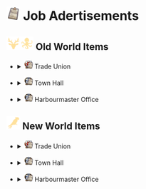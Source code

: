 # <img src="./doc/job_adertisements/item_survey_depth.png" width="30" /> Job Adertisements

## <img src="./doc/job_adertisements/icon_session_moderate.png" width="30" /><img src="./doc/job_adertisements/icon_session_sunken_treasure.png" width="30" /> Old World Items

- <details><!-- Trade Union -->
  <summary><img src="./doc/job_adertisements/icon_building_trade_union.png" width="20" /> Trade Union</summary>

  - <details><!-- Forestry/Carpenter -->
    <summary><img src="./doc/job_adertisements/forestry/icon_forestry_blank.png" width="20" /> Forestry/Carpenter</summary>

    - <img src="./doc/job_adertisements/forestry/icon_forestry_1.png" width="20" /> "Common/Uncommon/Rare"
      - Common
        - <img src="./doc/job_adertisements/forestry/icon_worker_406.png" width="20" /> Rumrunner
        - <img src="./doc/job_adertisements/forestry/icon_torcedor_709.png" width="20" /> Lector
        - <img src="./doc/job_adertisements/forestry/icon_worker_104.png" width="20" /> Lumberjack
        - <img src="./doc/job_adertisements/forestry/icon_shepherd_507.png" width="20" /> Poacher
        - <img src="./doc/job_adertisements/forestry/icon_worker_211.png" width="20" /> Burner
        - <img src="./doc/job_adertisements/forestry/icon_carpenter_721.png" width="20" /> Carpenter
      - Uncommon
        - <img src="./doc/job_adertisements/forestry/icon_farmer_201_b.png" width="20" /> Forester
        - <img src="./doc/job_adertisements/forestry/icon_shepherd_514.png" width="20" /> Trapper
        - <img src="./doc/job_adertisements/forestry/icon_worker_413.png" width="20" /> Joiner
        - <img src="./doc/job_adertisements/forestry/icon_worker_404.png" width="20" /> Kilnkeeper
        - <img src="./doc/job_adertisements/forestry/icon_worker_208.png" width="20" /> Iron Founder
      - Rare
        - <img src="./doc/job_adertisements/forestry/icon_explorer_716.png" width="20" /> Park Ranger
        - <img src="./doc/job_adertisements/forestry/icon_hunter_native.png" width="20" /> Expert Hunter
        - <img src="./doc/job_adertisements/forestry/icon_worker_106.png" width="20" /> Cabinet-Maker

    - <img src="./doc/job_adertisements/forestry/icon_forestry_2.png" width="20" /> "Epic/Legendary"
      - Epic
        - <img src="./doc/job_adertisements/forestry/icon_forester_401.png" width="20" /> Miss Rodriguez
        - <img src="./doc/job_adertisements/forestry/icon_hunter_common.png" width="20" /> Wild Frontiersman Steen
        - <img src="./doc/job_adertisements/forestry/icon_worker_202.png" width="20" /> Master Craftsman Morris
      - Legendary
        - <img src="./doc/job_adertisements/forestry/icon_hunter_300.png" width="20" /> Ursula Green
        - <img src="./doc/job_adertisements/forestry/icon_well_dressed_107.png" width="20" /> Seraphim Papadikas, The Window Dresser

    </details>

  - <details><!-- Foundries -->
    <summary><img src="./doc/job_adertisements/foundry/icon_calciner_2.png" width="20" /> Foundries</summary>

    - <img src="./doc/job_adertisements/foundry/icon_smelter_1.png" width="20" /> "Common/Uncommon/Rare"
      - Common
        - <img src="./doc/job_adertisements/foundry/icon_worker_401.png" width="20" /> Welder
        - <img src="./doc/job_adertisements/foundry/icon_craftsman_common.png" width="20" /> Boilermaker (Only with "New World Cities")
      - Uncommon
        - <img src="./doc/job_adertisements/foundry/icon_emergency_military.png" width="20" /> Military Logistician
        - <img src="./doc/job_adertisements/foundry/icon_worker_208.png" width="20" /> Iron Founder
        - <img src="./doc/job_adertisements/foundry/icon_worker_210.png" width="20" /> Wrought Ironsmith
      - Rare
        - <img src="./doc/job_adertisements/foundry/icon_worker_203.png" width="20" /> Steely-eyed Steelsmith
        - <img src="./doc/job_adertisements/foundry/icon_combustion_chemist.png" width="20" /> Combustion Chemist

    - <img src="./doc/job_adertisements/foundry/icon_smelter_2.png" width="20" /> "Epic/Legendary"
      - Epic
        - <img src="./doc/job_adertisements/foundry/icon_worker_410.png" width="20" /> Master of the Forges
      - Legendary
        - <img src="./doc/job_adertisements/foundry/icon_well_dressed_111.png" width="20" /> Henri Zanchi, Man of Steel

    </details>

  - <details><!-- Food Industry -->
    <summary><img src="./doc/job_adertisements/food/icon_stove_2.png" width="20" /> Food Industry</summary>

    - <img src="./doc/job_adertisements/food/icon_food_1.png" width="20" /> "Common/Uncommon/Rare"
      - Common
        - <img src="./doc/job_adertisements/food/icon_baker_101.png" width="20" /> Baker
        - <img src="./doc/job_adertisements/food/icon_worker_101.png" width="20" /> Butcher
        - <img src="./doc/job_adertisements/food/icon_worker_417.png" width="20" /> Canner
        - <img src="./doc/job_adertisements/food/icon_worker_329.png" width="20" /> Mixer
      - Uncommon
        - <img src="./doc/job_adertisements/food/icon_baker_202_b.png" width="20" /> Pastry Chef
        - <img src="./doc/job_adertisements/food/icon_worker_103.png" width="20" /> Delicatesseur
        - <img src="./doc/job_adertisements/food/icon_worker_402.png" width="20" /> Pantry Maid
        - <img src="./doc/job_adertisements/food/icon_bartender_314.png" width="20" /> Potager
      - Rare
        - <img src="./doc/job_adertisements/food/icon_baker_101.png" width="20" /> Charcutier
        - <img src="./doc/job_adertisements/food/icon_baker_401_b.png" width="20" />Fine Cake Decorator
        - <img src="./doc/job_adertisements/food/icon_baker_401.png" width="20" /> Recipe Archivist
        - <img src="./doc/job_adertisements/food/icon_baker_401_c.png" width="20" />Pantry Chef

    - <img src="./doc/job_adertisements/food/icon_food_2.png" width="20" /> "Epic/Legendary"
      - Epic
        - <img src="./doc/job_adertisements/food/icon_baker_402.png" width="20" /> Chantelle the Charcutier
        - <img src="./doc/job_adertisements/food/icon_normal_dressed_401.png" width="20" /> Tatiana the Taste-tester
        - <img src="./doc/job_adertisements/food/icon_baker_201.png" width="20" /> Pâtissier Patrice
        - <img src="./doc/job_adertisements/food/icon_baker_201.png" width="20" /> Chef Michel
      - Legendary
        - <img src="./doc/job_adertisements/food/icon_baker_102.png" width="20" /> Marie-Antoine, Pâtissier Royale
        - <img src="./doc/job_adertisements/food/icon_baker_102.png" width="20" /> Maxime Graves, Delicatesseur Extraordinaire
        - <img src="./doc/job_adertisements/food/icon_well_dressed_201.png" width="20" /> Marcel Forcas, Celebrity Chef
        - <img src="./doc/job_adertisements/food/icon_well_dressed_401.png" width="20" /> Mrs. Mayson, The Very Good Housekeeper

    </details>

  - <details><!-- Drink Industry -->
    <summary><img src="./doc/job_adertisements/drink/icon_brewing_machine_2.png" width="20" /> Drink Industry</summary>

    - <img src="./doc/job_adertisements/drink/icon_drink_1.png" width="20" /> "Common/Uncommon/Rare"
      - Common
        - <img src="./doc/job_adertisements/drink/icon_sommelier_101.png" width="20" /> Cellarman
        - <img src="./doc/job_adertisements/drink/icon_worker_417.png" width="20" /> Moonshiner
      - Uncommon
        - <img src="./doc/job_adertisements/drink/icon_sommelier_201.png" width="20" /> Champagne Taster
        - <img src="./doc/job_adertisements/drink/icon_worker_108.png" width="20" /> Distiller
      - Rare
        - <img src="./doc/job_adertisements/drink/icon_well_dressed_203.png" width="20" /> Award-Winning Brewer
        - <img src="./doc/job_adertisements/drink/icon_sommelier_401.png" width="20" />Respected Oenologist

    - <img src="./doc/job_adertisements/drink/icon_drink_2.png" width="20" /> "Epic/Legendary"
      - Epic
        - <img src="./doc/job_adertisements/drink/icon_sommelier_318.png" width="20" /> Sommelier Raymond
        - <img src="./doc/job_adertisements/drink/icon_welldress_812.png" width="20" /> Cecilia the Coffeessieur
        - <img src="./doc/job_adertisements/drink/icon_normal_dressed_201_c.png" width="20" /> Brewmaster Bill
        - <img src="./doc/job_adertisements/drink/icon_influencer_lewis_2.png" width="20" /> Sir Lewis Brindley the Chemist
      - Legendary
        - <img src="./doc/job_adertisements/drink/icon_curator_702.png" width="20" /> Marco de la Mocha, Crusher of Beans
        - <img src="./doc/job_adertisements/drink/icon_priest_uncommon.png" width="20" /> Brother Hilarius, Purveyor of Monastic Mixtures
        - <img src="./doc/job_adertisements/drink/icon_sommelier_824.png" width="20" /> Mme. Elise "The Nose" Bouquet

    </details>

  - <details><!-- Building Material Industry -->
    <summary><img src="./doc/job_adertisements/material/icon_construction_blank.png" width="20" /> Building Material Industry</summary>

    - <img src="./doc/job_adertisements/material/icon_construction_1.png" width="20" /> "Common/Uncommon/Rare"
      - Common
        - <img src="./doc/job_adertisements/material/icon_worker_104.png" width="20" /> Sparky
        - <img src="./doc/job_adertisements/material/icon_worker_102_b.png" width="20" /> Technician
        - <img src="./doc/job_adertisements/material/icon_mason_718.png" width="20" /> Moulder
        - <img src="./doc/job_adertisements/material/icon_worker_415.png" width="20" /> Mason
        - <img src="./doc/job_adertisements/material/icon_carpenter_722.png" width="20" /> Glassblower
      - Uncommon
        - <img src="./doc/job_adertisements/material/icon_mason_718.png" width="20" /> Physicist
        - <img src="./doc/job_adertisements/material/icon_worker_204.png" width="20" /> Glass Maker
        - <img src="./doc/job_adertisements/material/icon_worker_205.png" width="20" /> Cementer
        - <img src="./doc/job_adertisements/material/icon_worker_603.png" width="20" /> Brickmaker
      - Rare
        - <img src="./doc/job_adertisements/material/icon_worker_106.png" width="20" /> Cabinet-Maker
        - <img src="./doc/job_adertisements/material/icon_worker_109.png" width="20" />General Foreman
        - <img src="./doc/job_adertisements/material/icon_worker_203.png" width="20" />Steely-eyed Steelsmith

    - <img src="./doc/job_adertisements/material/icon_construction_2.png" width="20" /> "Epic/Legendary"
      - Epic
        - <img src="./doc/job_adertisements/material/icon_worker_202.png" width="20" /> Master Craftsman Morris
        - <img src="./doc/job_adertisements/material/icon_normal_dressed_106.png" width="20" /> Ferhat the Experienced Builder
        - <img src="./doc/job_adertisements/material/icon_worker_410.png" width="20" /> Master of the Forges
      - Legendary
        - <img src="./doc/job_adertisements/material/icon_well_dressed_107.png" width="20" /> Seraphim Papadikas, The Window Dresser
        - <img src="./doc/job_adertisements/material/icon_well_dressed_103.png" width="20" /> François Thorne, The Industrial Reinforcer
        - <img src="./doc/job_adertisements/material/icon_well_dressed_111.png" width="20" /> Henri Zanchi, Man of Steel

    </details>

  - <details><!-- Clothing Industry -->
    <summary><img src="./doc/job_adertisements/cloth/icon_clothings_blank.png" width="20" /> Clothing Industry</summary>

    - <img src="./doc/job_adertisements/cloth/icon_clothings_1.png" width="20" /> "Common/Uncommon/Rare"
      - Common
        - <img src="./doc/job_adertisements/cloth/icon_worker_204.png" width="20" /> Tanner
        - <img src="./doc/job_adertisements/cloth/icon_worker_413.png" width="20" /> Weaver

      - Uncommon
        - <img src="./doc/job_adertisements/cloth/icon_tailor_1.png" width="20" /> Bespoke Tailor
        - <img src="./doc/job_adertisements/cloth/icon_worker_329.png" width="20" /> Tailor
        - <img src="./doc/job_adertisements/cloth/icon_worker_325.png" width="20" /> Dressmaker

      - Rare
        - <img src="./doc/job_adertisements/cloth/icon_normaldress_304.png" width="20" /> Fine Couturier
        - <img src="./doc/job_adertisements/cloth/icon_well_dressed_409.png" width="20" />Costume Designer

    - <img src="./doc/job_adertisements/cloth/icon_clothings_2.png" width="20" /> "Epic/Legendary"
      - Epic
        - <img src="./doc/job_adertisements/cloth/icon_well_dressed_401.png" width="20" /> Lily the Fashion Designer
        - <img src="./doc/job_adertisements/cloth/icon_well_dressed_602.png" width="20" /> Mariana the Master Stylist
        - <img src="./doc/job_adertisements/cloth/icon_tailor_2.png" width="20" /> Paul Poiret, Shocking Fashion Designer
        - <img src="./doc/job_adertisements/cloth/icon_boris_franke.png" width="20" /> Master Craftsman Franke

      - Legendary
        - <img src="./doc/job_adertisements/cloth/icon_tailor_3.png" width="20" /> Bumm Brimmell, The Original Dandy
        - <img src="./doc/job_adertisements/cloth/icon_normaldress_810.png" width="20" /> Lady Jane Smythe, Queen of Haute Couture

    </details>

  - <details><!-- Consumer Goods -->
    <summary><img src="./doc/job_adertisements/consumer/icon_consumables_blank.png" width="20" /> Consumer Goods</summary>

    - <img src="./doc/job_adertisements/consumer/icon_consumables_1.png" width="20" /> "Common/Uncommon/Rare"
      - Common
        - <img src="./doc/job_adertisements/consumer/icon_worker_209.png" width="20" /> Chandler
        - <img src="./doc/job_adertisements/consumer/icon_worker_104.png" width="20" /> Sparky
        - <img src="./doc/job_adertisements/consumer/icon_worker_104.png" width="20" /> Wheelwright
        - <img src="./doc/job_adertisements/consumer/icon_worker_401.png" width="20" /> Spectacle-Maker
        - <img src="./doc/job_adertisements/consumer/icon_worker_401.png" width="20" /> Handicrafter

      - Uncommon
        - <img src="./doc/job_adertisements/consumer/icon_normal_dressed_102.png" width="20" /> Optician
        - <img src="./doc/job_adertisements/consumer/icon_mason_718.png" width="20" /> Physicist
        - <img src="./doc/job_adertisements/consumer/icon_worker_106.png" width="20" /> Machinist
        - <img src="./doc/job_adertisements/consumer/icon_worker_105.png" width="20" /> Repairman
        - <img src="./doc/job_adertisements/consumer/icon_bartender_314.png" width="20" /> Soapmaker

      - Rare
        - <img src="./doc/job_adertisements/consumer/icon_grocer724.png" width="20" /> Herbal Hygienist
        - <img src="./doc/job_adertisements/consumer/icon_worker_206.png" width="20" /> Steam Engineer
        - <img src="./doc/job_adertisements/consumer/icon_well_dressed_408.png" width="20" /> Lens Designer
        - <img src="./doc/job_adertisements/consumer/icon_normal_dressed_401.png" width="20" /> Science Whizz
        - <img src="./doc/job_adertisements/consumer/icon_normal_dressed_401.png" width="20" /> Draughtswoman
        - <img src="./doc/job_adertisements/consumer/icon_forester_822.png" width="20" /> Maria Maravilla

    - <img src="./doc/job_adertisements/consumer/icon_consumables_2.png" width="20" /> "Epic/Legendary"
      - Epic
        - <img src="./doc/job_adertisements/consumer/icon_worker_418.png" width="20" /> Perfumier Prunella
        - <img src="./doc/job_adertisements/consumer/icon_well_dressed_406.png" width="20" /> Susannah the Steam Engineer
        - <img src="./doc/job_adertisements/consumer/icon_travelagent_723.png" width="20" /> Optometrist Otto
        - <img src="./doc/job_adertisements/consumer/icon_normal_dressed_202.png" width="20" /> Dario the Mechanical Enginee

      - Legendary
        - <img src="./doc/job_adertisements/consumer/icon_well_dressed_206.png" width="20" /> Gerhard Fuchs, of the Patent Eyeglass
        - <img src="./doc/job_adertisements/consumer/icon_well_dressed_206.png" width="20" /> Hervé Savonne, Suppressor of Grime
        - <img src="./doc/job_adertisements/consumer/icon_normal_dressed_102.png" width="20" /> Prof. Ram Devi, The Bundle of Energy
        - <img src="./doc/job_adertisements/consumer/icon_well_dressed_205.png" width="20" /> Bruno Ironbright, Engineering Giant

    </details>

  - <details><!-- Luxury Goods -->
    <summary><img src="./doc/job_adertisements/luxus/icon_luxus_consumables_blank.png" width="20" /> Luxury Goods</summary>

    - <img src="./doc/job_adertisements/luxus/icon_luxus_consumables_1.png" width="20" /> "Common/Uncommon/Rare"
      - Common
        - <img src="./doc/job_adertisements/luxus/icon_normal_dressed_106.png" width="20" /> Jeweler
        - <img src="./doc/job_adertisements/luxus/icon_worker_106.png" width="20" /> Watchmaker
        - <img src="./doc/job_adertisements/luxus/icon_worker_102_b.png" width="20" /> Technician
        - <img src="./doc/job_adertisements/luxus/icon_worker_102_b.png" width="20" /> Mechanic

      - Uncommon
        - <img src="./doc/job_adertisements/luxus/icon_worker_202.png" width="20" /> Clockmaker
        - <img src="./doc/job_adertisements/luxus/icon_worker_103.png" width="20" /> Gramophonist
        - <img src="./doc/job_adertisements/luxus/icon_normal_dressed_401.png" width="20" /> Lapidary
        - <img src="./doc/job_adertisements/luxus/icon_worker_404.png" width="20" /> Velocipedalist

      - Rare
        - <img src="./doc/job_adertisements/luxus/icon_normal_dressed_206.png" width="20" /> Illustrious Gemologist
        - <img src="./doc/job_adertisements/luxus/icon_worker_407.png" width="20" /> Precision Horologist
        - <img src="./doc/job_adertisements/luxus/icon_normal_dressed_401.png" width="20" /> Science Whizz
        - <img src="./doc/job_adertisements/luxus/icon_normal_dressed_401.png" width="20" /> Draughtswoman

    - <img src="./doc/job_adertisements/luxus/icon_luxus_consumables_2.png" width="20" /> "Epic/Legendary"
      - Epic
        - <img src="./doc/job_adertisements/luxus/icon_well_dressed_407.png" width="20" /> Chronometrist Chiara
        - <img src="./doc/job_adertisements/luxus/icon_normal_dressed_201_c.png" width="20" /> Goldsmith Gilbert
        - <img src="./doc/job_adertisements/luxus/icon_normal_dressed_202.png" width="20" /> Johan the Inventor

      - Legendary
        - <img src="./doc/job_adertisements/luxus/icon_well_dressed_106.png" width="20" /> François Strindberg, Crown Jeweller
        - <img src="./doc/job_adertisements/luxus/icon_well_dressed_108.png" width="20" /> Hans Klein, Old Grandfather Time
        - <img src="./doc/job_adertisements/luxus/icon_normal_dressed_102.png" width="20" /> Prof. Ram Devi, The Bundle of Energy
        - <img src="./doc/job_adertisements/luxus/icon_well_dressed_205.png" width="20" /> Bruno Ironbright, Engineering Giant

    </details>

  - <details><!-- Agriculture -->
    <summary><img src="./doc/job_adertisements/agriculture/icon_agriculture_blank.png" width="20" /> Agriculture</summary>

    - <img src="./doc/job_adertisements/agriculture/icon_agriculture_1.png" width="20" /> "Common/Uncommon/Rare"
      - Common
        - <img src="./doc/job_adertisements/agriculture/icon_farmer_204.png" width="20" /> Ploughman
        - <img src="./doc/job_adertisements/agriculture/icon_farmer_201_b.png" width="20" /> Shepherd
        - <img src="./doc/job_adertisements/agriculture/icon_worker_405.png" width="20" /> Cropper
        - <img src="./doc/job_adertisements/agriculture/icon_worker_417.png" width="20" /> Moonshiner
        - <img src="./doc/job_adertisements/agriculture/icon_worker_413.png" width="20" /> Weaver
        - <img src="./doc/job_adertisements/agriculture/icon_farmer_402.png" width="20" /> Vintner

      - Uncommon
        - <img src="./doc/job_adertisements/agriculture/icon_worker_106.png" width="20" /> Grower
        - <img src="./doc/job_adertisements/agriculture/icon_farmer_101.png" width="20" /> Winegrower
        - <img src="./doc/job_adertisements/agriculture/icon_worker_103.png" width="20" /> Delicatesseur
        - <img src="./doc/job_adertisements/agriculture/icon_shepherd_705.png" width="20" /> Herdsman
        - <img src="./doc/job_adertisements/agriculture/icon_worker_416.png" width="20" /> Vegetable Grower
        - <img src="./doc/job_adertisements/agriculture/icon_worker_402.png" width="20" /> Pantry Maid

      - Rare
        - <img src="./doc/job_adertisements/agriculture/icon_farmer_104.png" width="20" /> Expert Planter
        - <img src="./doc/job_adertisements/agriculture/icon_nw_dung_collector.png" width="20" /> Animal Nutritionist
        - <img src="./doc/job_adertisements/agriculture/icon_farmer_313.png" width="20" /> Happy Homesteader
        - <img src="./doc/job_adertisements/agriculture/icon_welldress_307.png" width="20" /> Livestock Farmer
        - <img src="./doc/job_adertisements/agriculture/icon_top_soil_scientist_eu.png" width="20" /> Temperate Pedologist
        - <img src="./doc/job_adertisements/agriculture/icon_worker_328.png" width="20" /> Valentina Álvarez

    - <img src="./doc/job_adertisements/agriculture/icon_agriculture_2.png" width="20" /> "Epic/Legendary"
      - Epic
        - <img src="./doc/job_adertisements/agriculture/icon_farmer_302.png" width="20" /> Yvonne the Yeowoman
        - <img src="./doc/job_adertisements/agriculture/icon_normal_dressed_105.png" width="20" /> Medal-Winning Producer
        - <img src="./doc/job_adertisements/agriculture/icon_shepherd_519.png" width="20" /> Rodrigo the Ranchero
        - <img src="./doc/job_adertisements/agriculture/icon_influencer_alex_hancock.png" width="20" /> Alexander Hancock

      - Legendary
        - <img src="./doc/job_adertisements/agriculture/icon_well_dressed_107.png" width="20" /> Cosmo Castelli, Agronomic Trailblazer
        - <img src="./doc/job_adertisements/agriculture/icon_normal_dressed_207.png" width="20" /> Mark van der Mark, Breeder of Shepherd Dogs

    </details>

  - <details><!-- Mining -->
    <summary><img src="./doc/job_adertisements/mining/icon_mining_blank.png" width="20" /> Mining</summary>

    - <img src="./doc/job_adertisements/mining/icon_mining_1.png" width="20" /> "Common/Uncommon/Rare"
      - Common
        - <img src="./doc/job_adertisements/mining/icon_miner_101_b.png" width="20" /> Miner
        - <img src="./doc/job_adertisements/mining/icon_miner_102.png" width="20" /> Prospector
        - <img src="./doc/job_adertisements/mining/icon_mason_718.png" width="20" /> Moulder
        - <img src="./doc/job_adertisements/mining/icon_carpenter_721.png" width="20" /> Driller
        - <img src="./doc/job_adertisements/mining/icon_worker_413.png" width="20" /> Digger

      - Uncommon
        - <img src="./doc/job_adertisements/mining/icon_worker_208.png" width="20" /> Iron Founder
        - <img src="./doc/job_adertisements/mining/icon_miner_201.png" width="20" /> Ventilator
        - <img src="./doc/job_adertisements/mining/icon_worker_104.png" width="20" /> Quarryman
        - <img src="./doc/job_adertisements/mining/icon_worker_411.png" width="20" /> Refiner
        - <img src="./doc/job_adertisements/mining/icon_worker_402.png" width="20" /> Pantry Maid
        - <img src="./doc/job_adertisements/mining/icon_farmer_401.png" width="20" /> Dredger

      - Rare
        - <img src="./doc/job_adertisements/mining/icon_worker_107.png" width="20" /> First-Rate Sapper
        - <img src="./doc/job_adertisements/mining/icon_grocer724.png" width="20" /> Quarry Foreman
        - <img src="./doc/job_adertisements/mining/icon_scientist_mineralogist.png" width="20" /> Mineralogist
        - <img src="./doc/job_adertisements/mining/icon_explosive_expert.png" width="20" /> Mad Mary, Dynamite Enthusiast

    - <img src="./doc/job_adertisements/mining/icon_mining_2.png" width="20" /> "Epic/Legendary"
      - Epic
        - <img src="./doc/job_adertisements/mining/icon_miner_401.png" width="20" /> Micaela the Mining Engineer
        - <img src="./doc/job_adertisements/mining/icon_normal_dressed_106.png" width="20" /> Grigor the Geologist

      - Legendary
        - <img src="./doc/job_adertisements/mining/icon_well_dressed_104.png" width="20" /> Jörg von Malching, Augur of the Auric
        - <img src="./doc/job_adertisements/mining/icon_well_dressed_204.png" width="20" /> Steven MacLeod, Geological Surveyor

    </details>

  - <details><!-- Infrastructure -->
    <summary><img src="./doc/job_adertisements/infrastructure/icon_infrastructure_blank.png" width="20" /> Infrastructure</summary>

    - <img src="./doc/job_adertisements/infrastructure/icon_infrastructure_1.png" width="20" /> "Common/Uncommon/Rare"
      - Common
        - <img src="./doc/job_adertisements/infrastructure/icon_mason_720.png" width="20" /> Lineman

      - Uncommon
        - <img src="./doc/job_adertisements/infrastructure/icon_normal_dressed_106.png" width="20" /> Magnetist
        - <img src="./doc/job_adertisements/infrastructure/icon_specialist_chef_3.png" width="20" /> Entremetier

      - Rare
        - <img src="./doc/job_adertisements/infrastructure/icon_worker_109.png" width="20" /> Leading Electrical Engineer
        - <img src="./doc/job_adertisements/infrastructure/icon_specialist_mall_03.png" width="20" /> Window-Dresser
        - <img src="./doc/job_adertisements/infrastructure/icon_specialist_mall_02.png" width="20" /> Store Greeter
        - <img src="./doc/job_adertisements/infrastructure/icon_specialist_chef_2.png" width="20" /> Sous-Chef

    - <img src="./doc/job_adertisements/infrastructure/icon_infrastructure_2.png" width="20" /> "Epic/Legendary"
      - Epic
        - <img src="./doc/job_adertisements/infrastructure/icon_well_dressed_408.png" width="20" /> Former Pyrphorian Whizz
        - <img src="./doc/job_adertisements/infrastructure/icon_anarchist_bekoin.png" width="20" /> Bekonin, Spirit of Liberty
        - <img src="./doc/job_adertisements/infrastructure/icon_influencer_realferas_2.png" width="20" /> Feras Alsarami
        - <img src="./doc/job_adertisements/infrastructure/icon_uniform_706.png" width="20" /> Airship Logistician
        - <img src="./doc/job_adertisements/infrastructure/icon_specialist_chef_1.png" width="20" /> Marie-Louise Carême, Chef de Cuisine

      - Legendary
        - <img src="./doc/job_adertisements/infrastructure/icon_craftsman_maciver.png" width="20" /> Angela "Meg" Iver, The Polyvalent
        - <img src="./doc/job_adertisements/infrastructure/icon_specialist_mall_01.png" width="20" /> Belinda San Pedro, Head of Arcade Acquisitions

    </details>

</details>

- <details><!-- Town Hall -->
  <summary><img src="./doc/job_adertisements/icon_building_townhall.png" width="20" /> Town Hall</summary>

  - <details><!-- Residence Management -->
    <summary><img src="./doc/job_adertisements/residence/icon_residence_blank.png" width="20" /> Residence Management</summary>

    - <details><!-- Common -->
      <summary><img src="./doc/job_adertisements/residence/icon_residence_1.png" width="20" /> Common</summary>

      - <img src="./doc/job_adertisements/residence/icon_anarchist_manager__201.png" width="20" /> Affiliated Anarchist
      - <img src="./doc/job_adertisements/residence/icon_worker_104.png" width="20" /> Bartender
      - <img src="./doc/job_adertisements/residence/icon_professor_710.png" width="20" /> Fellow
      - <img src="./doc/job_adertisements/residence/icon_entertainer_503.png" width="20" /> Fool
      - <img src="./doc/job_adertisements/residence/icon_police_officer_uncommon.png" width="20" /> Sergeant
      - <img src="./doc/job_adertisements/residence/icon_normal_dressed_103.png" width="20" /> Lender
      - <img src="./doc/job_adertisements/residence/icon_bartender_324.png" width="20" /> Intoxicator
      - <img src="./doc/job_adertisements/residence/icon_firebrigade_401.png" width="20" /> Water-Carrier
      - <img src="./doc/job_adertisements/residence/icon_doctor_802.png" width="20" /> Nurse
      - <img src="./doc/job_adertisements/residence/icon_bartender_813.png" width="20" /> Grocer
      - <img src="./doc/job_adertisements/residence/icon_worker_408.png" width="20" /> Governess
      - <img src="./doc/job_adertisements/residence/icon_worker_821.png" width="20" /> Housemaid

      </details>

    - <details><!-- Uncommon -->
      <summary><img src="./doc/job_adertisements/residence/icon_residence_2.png" width="20" /> Uncommon</summary>

      - <img src="./doc/job_adertisements/residence/icon_specialist_hotelier_3.png" width="20" /> Concierge
      - <img src="./doc/job_adertisements/residence/icon_well_dressed_407.png" width="20" /> Lecturer
      - <img src="./doc/job_adertisements/residence/icon_worker_804.png" width="20" /> Schoolteacher
      - <img src="./doc/job_adertisements/residence/icon_priest_102.png" width="20" /> Confessor of the Burgeois
      - <img src="./doc/job_adertisements/residence/icon_anarchist_manager__202.png" width="20" /> Anti-Clerical Lecturer
      - <img src="./doc/job_adertisements/residence/icon_dean_1.png" width="20" /> Associate Professor of Faculty
      - <img src="./doc/job_adertisements/residence/icon_fireman_101.png" width="20" /> Volunteer Fireman
      - <img src="./doc/job_adertisements/residence/icon_sommelier_101.png" width="20" /> Footman
      - <img src="./doc/job_adertisements/residence/icon_normal_dressed_101.png" width="20" /> Banker

      </details>

    - <details><!-- Rare -->
      <summary><img src="./doc/job_adertisements/residence/icon_residence_3.png" width="20" /> Rare</summary>

      - <img src="./doc/job_adertisements/residence/icon_well_dressed_404.png" width="20" /> Mordant Conservative Playwright
      - <img src="./doc/job_adertisements/residence/icon_anarchist_manager_404.png" width="20" /> Democratically Elected Minister
      - <img src="./doc/job_adertisements/residence/icon_enbesa_expatriate_2.png" width="20" /> Wise Enbesan Homesteader
      - <img src="./doc/job_adertisements/residence/icon_specialist_hotelier_6.png" width="20" /> Blue Skies Maid
      - <img src="./doc/job_adertisements/residence/icon_normal_dressed_404.png" width="20" /> Very Senior Lecturer
      - <img src="./doc/job_adertisements/residence/icon_entertainer_801.png" width="20" /> Actor
      - <img src="./doc/job_adertisements/residence/icon_worker_407.png" width="20" /> Headmistress
      - <img src="./doc/job_adertisements/residence/icon_welldress_319.png" width="20" /> Postal Banker
      - <img src="./doc/job_adertisements/residence/icon_worker_103.png" width="20" /> Blue Skies Janitor
      - <img src="./doc/job_adertisements/residence/icon_normal_dressed_201_b.png" width="20" /> Generous Innkeeper

      </details>

    - <details><!-- Epic -->
      <summary><img src="./doc/job_adertisements/residence/icon_residence_4.png" width="20" /> Epic</summary>

      - <img src="./doc/job_adertisements/residence/icon_normal_dressed_203.png" width="20" /> Mr. Garrick, Founder of the Entrepreneur Gentlemen's Club
      - <img src="./doc/job_adertisements/residence/icon_anarchist_krapotkin.png" width="20" /> Krapotkin, Evolutionist of Kindness
      - <img src="./doc/job_adertisements/residence/icon_telecommunication_expert_2.png" width="20" /> Lineman
      - <img src="./doc/job_adertisements/residence/icon_enbesa_expatriate_1.png" width="20" /> Djimon the Melancholic Expatriate
      - <img src="./doc/job_adertisements/residence/icon_enbesa_expatriate_3.png" width="20" /> Eshe the Eager Enbesan Entrepreneur
      - <img src="./doc/job_adertisements/residence/icon_amazing_tailor.png" width="20" /> Amazing Fashion Designer
      - <img src="./doc/job_adertisements/residence/icon_normal_dressed_206_b.png" width="20" /> Brasserie Patron Mertens
      - <img src="./doc/job_adertisements/residence/icon_priest_715.png" width="20" /> Arch-Archbishop Archibald
      - <img src="./doc/job_adertisements/residence/icon_well_dressed_202.png" width="20" /> Gordon the Master Grocer
      - <img src="./doc/job_adertisements/residence/icon_well_dressed_108.png" width="20" /> Ernest the Educator
      - <img src="./doc/job_adertisements/residence/icon_well_dressed_102.png" width="20" /> Miles the Master Butler
      - <img src="./doc/job_adertisements/residence/icon_influencer_amixem.png" width="20" /> Maxime Renard the One-Man Show
      - <img src="./doc/job_adertisements/residence/icon_influencer_keralis_2.png" width="20" /> Arek Lisowski the Architect
      - <img src="./doc/job_adertisements/residence/icon_influencer_br4mm3n.png" width="20" /> Dennis Brammen the Food Critic
      - <img src="./doc/job_adertisements/residence/icon_influencer_blitz.png" width="20" /> Elliot "Blitz" the Security Engineer
      - <img src="./doc/job_adertisements/residence/icon_specialist_hotelier_5.png" width="20" /> Madame Blanc, Maître d'hôtel
      - <img src="./doc/job_adertisements/residence/icon_specialist_delivery_service.png" width="20" /> Blue Skies Delivery Service
      - <img src="./doc/job_adertisements/residence/icon_entertainer_828.png" width="20" /> Critically-Acclaimed Tragedian
      - <img src="./doc/job_adertisements/residence/icon_worker_603.png" width="20" /> Vicente's Informant

      </details>

    - <details><!-- Legendary -->
      <summary><img src="./doc/job_adertisements/residence/icon_residence_5.png" width="20" /> Legendary</summary>

      - <img src="./doc/job_adertisements/residence/icon_well_dressed_111.png" width="20" /> Eduardo Bernal, the Father of Public Relations
      - <img src="./doc/job_adertisements/residence/icon_anarchist_proud.png" width="20" /> Pietro Jonah Proud, The Philosopher of the Public Good
      - <img src="./doc/job_adertisements/residence/icon_herder_3a.png" width="20" /> Kaldi, Infuser Of Teas
      - <img src="./doc/job_adertisements/residence/icon_dean_2.png" width="20" /> Dean the Dean of Deansville University
      - <img src="./doc/job_adertisements/residence/icon_specialist_hotelier_4.png" width="20" /> Mr. Bertram, Hotel Manager
      - <img src="./doc/job_adertisements/residence/icon_police_officer_angel.png" width="20" /> Sgt. Nicolas Gabriel, the Over-Achiever
      - <img src="./doc/job_adertisements/residence/icon_fireman_105.png" width="20" /> Chief George Doughty, Smouldering Hero
      - <img src="./doc/job_adertisements/residence/icon_well_dressed_201.png" width="20" /> Franck von Lewenstein, Warmest of Hosts
      - <img src="./doc/job_adertisements/residence/icon_priest_epic.png" width="20" /> Pope Lucius I, "The Rejuvenator"
      - <img src="./doc/job_adertisements/residence/icon_well_dressed_109.png" width="20" /> Louis P. Hecate, Arm-Puncturing Pioneer
      - <img src="./doc/job_adertisements/residence/icon_well_dressed_103.png" width="20" /> Joseph Beaumont, Historic Society Founder
      - <img src="./doc/job_adertisements/residence/icon_well_dressed_110.png" width="20" /> Jakob Sokow, The Charitable Banker
      - <img src="./doc/job_adertisements/residence/icon_priest_legendary.png" width="20" /> Saint D'Artois, Vision of the Valley
      - <img src="./doc/job_adertisements/residence/icon_normal_dressed_405.png" width="20" /> Prof. Iwa Ebashi, Pioneer of the Radioactive
      - <img src="./doc/job_adertisements/residence/icon_well_dressed_402.png" width="20" /> Aristelia Bataille, of the "Novelty Store"

      </details>

    </details>

  - <details><!-- Puplic Services -->
    <summary><img src="./doc/job_adertisements/puplic/icon_institutions_blank.png" width="20" /> Puplic Services</summary>

    - <img src="./doc/job_adertisements/puplic/icon_institutions_1.png" width="20" /> "Common/Uncommon/Rare"
      - Common
        - <img src="./doc/job_adertisements/puplic/icon_priest_201.png" width="20" /> Abbé

      - Uncommon
        - <img src="./doc/job_adertisements/puplic/icon_priest_517.png" width="20" /> Priest
        - <img src="./doc/job_adertisements/puplic/icon_grocer724.png" width="20" /> Peddler
        - <img src="./doc/job_adertisements/puplic/icon_bartender_323.png" width="20" /> Publican
        - <img src="./doc/job_adertisements/puplic/icon_doctor_native.png" width="20" /> House Doctor
        - <img src="./doc/job_adertisements/puplic/icon_entertainer_401.png" width="20" /> Comedian
        - <img src="./doc/job_adertisements/puplic/icon_police_officer.png" width="20" /> Inspector

      - Rare
        - <img src="./doc/job_adertisements/puplic/icon_telecommunications_expert_3.png" width="20" /> Tuned-in Radio Operator
        - <img src="./doc/job_adertisements/puplic/icon_priest_401.png" width="20" /> Beatific Bishopess
        - <img src="./doc/job_adertisements/puplic/icon_doctor_common.png" width="20" /> Punctilious Physician
        - <img src="./doc/job_adertisements/puplic/icon_normaldress_811.png" width="20" /> Sales Clerk
        - <img src="./doc/job_adertisements/puplic/icon_fireman_102.png" width="20" /> Veteran Firefighter
        - <img src="./doc/job_adertisements/puplic/icon_police_officer_101_b.png" width="20" /> Superintendent
        - <img src="./doc/job_adertisements/puplic/icon_normal_dressed_204.png" width="20" /> Steward

    - <img src="./doc/job_adertisements/puplic/icon_institutions_2.png" width="20" /> "Epic/Legendary"
      - Epic
        - <img src="./doc/job_adertisements/puplic/icon_fireman_104.png" width="20" /> Fire Chief Mills
        - <img src="./doc/job_adertisements/puplic/icon_normal_dressed_205.png" width="20" /> Professor Razzaq
        - <img src="./doc/job_adertisements/puplic/icon_doctor_717.png" width="20" /> Dr. Salvador
        - <img src="./doc/job_adertisements/puplic/icon_police_officer_202.png" width="20" /> Chief Superintendent Clifford
        - <img src="./doc/job_adertisements/puplic/icon_normal_dressed_102.png" width="20" /> Eduardo the Expert Broker
        - <img src="./doc/job_adertisements/puplic/icon_firebrigade_401.png" width="20" /> Enbesan Fire Tamer
      - Legendary
        - <img src="./doc/job_adertisements/puplic/icon_well_dressed_602.png" width="20" /> Sarah Bartok, The Golden
        - <img src="./doc/job_adertisements/puplic/icon_teacher_823.png" width="20" /> Anne Kenyatta, Special Needs Teacher
        - <img src="./doc/job_adertisements/puplic/icon_hunter_401.png" width="20" /> Constable Chaos
        - <img src="./doc/job_adertisements/puplic/icon_doctor_james_barry.png" width="20" /> Dr. Maurice Slim, Former Head of Promise Trust
        - <img src="./doc/job_adertisements/puplic/icon_police_officer_legendary.png" width="20" /> Sir Charles Rafferty, Metropolitan Commissioner

    </details>

</details>

- <details><!-- Harbourmaster Office -->
  <summary><img src="./doc/job_adertisements/icon_building_townhall.png" width="20" /> Harbourmaster Office</summary>

  - <details><!-- Harbor Work -->
    <summary><img src="./doc/job_adertisements/harbor/icon_harbor_blank.png" width="20" /> Harbor Work</summary>

    - <img src="./doc/job_adertisements/harbor/icon_harbor_1.png" width="20" /> "Common/Uncommon/Rare"
      - Common
        - <img src="./doc/job_adertisements/harbor/icon_custom_officer_101.png" width="20" /> Bruiser
        - <img src="./doc/job_adertisements/harbor/icon_carpenter_722.png" width="20" /> Carpenter
        - <img src="./doc/job_adertisements/harbor/icon_uniform_707.png" width="20" /> Gunner
        - <img src="./doc/job_adertisements/harbor/icon_fisher_401.png" width="20" /> Angler
        - <img src="./doc/job_adertisements/harbor/icon_normal_dressed_401.png" width="20" /> Guide

      - Uncommon
        - <img src="./doc/job_adertisements/harbor/icon_artillerist_401.png" width="20" /> Artillerywoman
        - <img src="./doc/job_adertisements/harbor/icon_fisherman_101_b.png" width="20" /> Line Fisherman
        - <img src="./doc/job_adertisements/harbor/icon_custom_officer_201.png" width="20" /> Scammer
        - <img src="./doc/job_adertisements/harbor/icon_worker_205.png" width="20" /> Ship Builder
        - <img src="./doc/job_adertisements/harbor/icon_normaldress_303.png" width="20" /> Souvenir Seller

      - Rare
        - <img src="./doc/job_adertisements/harbor/icon_fisherman_102.png" width="20" /> Veteran Whaler
        - <img src="./doc/job_adertisements/harbor/icon_worker_206.png" width="20" /> Naval Architect
        - <img src="./doc/job_adertisements/harbor/icon_artillerist_201.png" width="20" /> Cannoneer
        - <img src="./doc/job_adertisements/harbor/icon_custom_officer.png" width="20" /> Savvy Customs Officer
        - <img src="./doc/job_adertisements/harbor/icon_travelagent_827.png" width="20" /> Travel Agent

    - <img src="./doc/job_adertisements/harbor/icon_harbor_2.png" width="20" /> "Epic/Legendary"
      - Epic
        - <img src="./doc/job_adertisements/harbor/icon_worker_414.png" width="20" /> Mother of Pearls
        - <img src="./doc/job_adertisements/harbor/icon_custom_officer_103.png" width="20" /> Taxman Tim
        - <img src="./doc/job_adertisements/harbor/icon_travelagent_712.png" width="20" /> Jaafan the Cruise Impresario
        - <img src="./doc/job_adertisements/harbor/icon_normal_dressed_107.png" width="20" /> Mr. Swell the Hydrodynamist
        - <img src="./doc/job_adertisements/harbor/icon_artillerist_202.png" width="20" /> Colonel Barzagli

      - Legendary
        - <img src="./doc/job_adertisements/harbor/icon_navigator_102.png" width="20" /> Captain Moby, Old Dog of the Sea
        - <img src="./doc/job_adertisements/harbor/icon_architect_501.png" width="20" /> Rohit Bhargava, the Naval Architect
        - <img src="./doc/job_adertisements/harbor/icon_captain_103.png" width="20" /> Field Marshall Matravers, Conductor of Armies
        - <img src="./doc/job_adertisements/harbor/icon_uniformed_101.png" width="20" /> General Ewing Thomson, Planter of Flags
        - <img src="./doc/job_adertisements/harbor/icon_shepherd_510.png" width="20" /> Pedro, Captain of the "Panama"
        - <img src="./doc/job_adertisements/harbor/icon_captain_401_b.png" width="20" /> Lady Banes, Proponent of Protectionism
        - <img src="./doc/job_adertisements/harbor/icon_travelagent_829.png" width="20" /> Thomasina Langton, Promoter Extraordinaire!

    </details>

  - <details><!-- Shipbuilders -->
    <summary><img src="./doc/job_adertisements/harbor/icon_harbor_ships_blank.png" width="20" /> Shipbuilders</summary>

    - <img src="./doc/job_adertisements/harbor/icon_harbor_ships.png" width="20" /> "Legendary"
      - <img src="./doc/job_adertisements/harbor/icon_pirate_gunboat_151.png" width="20" /> Gideon Small, Guru of Pirate Gunboats
      - <img src="./doc/job_adertisements/harbor/icon_petra_651.png" width="20" /> Petra Piper, Fashioner of Pirate Frigates
      - <img src="./doc/job_adertisements/harbor/icon_shih_yang_150.png" width="20" /> Shih Yang, Sirer of Pirate Ships-of-the-line
      - <img src="./doc/job_adertisements/harbor/icon_maria_351.png" width="20" /> Maria Pizarro, Maker of Pirate Monitors
      - <img src="./doc/job_adertisements/harbor/icon_stilton_252.png" width="20" /> Stilton Snood, Purveyor of Pyrphorian Monitors
      - <img src="./doc/job_adertisements/harbor/icon_suspicia_650.png" width="20" /> Suspicia Slyhood, Begetter of Pyrphorian Battle Cruisers
      - <img src="./doc/job_adertisements/harbor/icon_sinistra_250.png" width="20" /> Slinky Sinistra, Warlock of Pyrphorian Warships
      - <img src="./doc/job_adertisements/harbor/icon_guscott_251.png" width="20" /> Sir Milfoy Credenza-Belfry-Guscott, HM Ship Architect
      - <img src="./doc/job_adertisements/harbor/icon_anna_350.png" width="20" /> Anna Union, Engineer of Extravaganza Steamers

    </details>

</details>

## <img src="./doc/job_adertisements/icon_session_southamerica.png" width="30" /> New World Items

- <details><!-- New World Trade Union -->
  <summary><img src="./doc/job_adertisements/icon_building_trade_union.png" width="20" /> Trade Union</summary>

  - <details><!-- New World Forestry/Carpenter -->
    <summary><img src="./doc/job_adertisements/forestry/icon_forestry_blank.png" width="20" /> Forestry/Carpenter</summary>

    - <img src="./doc/job_adertisements/forestry/icon_forestry_1.png" width="20" /> "Common/Uncommon/Rare"
      - Common
        - <img src="./doc/job_adertisements/forestry/icon_worker_406.png" width="20" /> Rumrunner
        - <img src="./doc/job_adertisements/forestry/icon_torcedor_709.png" width="20" /> Lector
        - <img src="./doc/job_adertisements/forestry/icon_worker_104.png" width="20" /> Lumberjack
        - <img src="./doc/job_adertisements/forestry/icon_worker_211.png" width="20" /> Burner
        - <img src="./doc/job_adertisements/forestry/icon_carpenter_721.png" width="20" /> Carpenter
      - Uncommon
        - <img src="./doc/job_adertisements/forestry/icon_farmer_201_b.png" width="20" /> Forester
        - <img src="./doc/job_adertisements/forestry/icon_worker_413.png" width="20" /> Joiner
        - <img src="./doc/job_adertisements/forestry/icon_worker_404.png" width="20" /> Kilnkeeper
        - <img src="./doc/job_adertisements/forestry/icon_worker_208.png" width="20" /> Iron Founder
      - Rare
        - <img src="./doc/job_adertisements/forestry/icon_explorer_716.png" width="20" /> Park Ranger
        - <img src="./doc/job_adertisements/forestry/icon_worker_106.png" width="20" /> Cabinet-Maker

    - <img src="./doc/job_adertisements/forestry/icon_forestry_2.png" width="20" /> "Epic/Legendary"
      - Epic
        - <img src="./doc/job_adertisements/forestry/icon_forester_401.png" width="20" /> Miss Rodriguez
        - <img src="./doc/job_adertisements/forestry/icon_worker_202.png" width="20" /> Master Craftsman Morris
      - Legendary
        - <img src="./doc/job_adertisements/forestry/icon_hunter_300.png" width="20" /> Ursula Green
        - <img src="./doc/job_adertisements/forestry/icon_well_dressed_107.png" width="20" /> Seraphim Papadikas, The Window Dresser

    </details>

  - <details><!-- New World Foundries -->
    <summary><img src="./doc/job_adertisements/foundry/icon_calciner_2.png" width="20" /> Foundries</summary>

    - <img src="./doc/job_adertisements/foundry/icon_smelter_1.png" width="20" /> "Common/Uncommon/Rare"
      - Common
        - <img src="./doc/job_adertisements/foundry/icon_craftsman_common.png" width="20" /> Boilermaker
        - <img src="./doc/job_adertisements/foundry/icon_worker_401.png" width="20" /> Welder
      - Uncommon
        - <img src="./doc/job_adertisements/foundry/icon_emergency_military.png" width="20" /> Military Logistician
        - <img src="./doc/job_adertisements/foundry/icon_worker_208.png" width="20" /> Iron Founder
        - <img src="./doc/job_adertisements/foundry/icon_worker_210.png" width="20" /> Wrought Ironsmith
      - Rare
        - <img src="./doc/job_adertisements/foundry/icon_worker_203.png" width="20" /> Steely-eyed Steelsmith
        - <img src="./doc/job_adertisements/foundry/icon_combustion_chemist.png" width="20" /> Combustion Chemist

    - <img src="./doc/job_adertisements/foundry/icon_smelter_2.png" width="20" /> "Epic/Legendary"
      - Epic
        - <img src="./doc/job_adertisements/foundry/icon_worker_410.png" width="20" /> Master of the Forges
        - <img src="./doc/job_adertisements/foundry/icon_normal_dressed_201_c.png" width="20" /> Goldsmith Gilbert
        - <img src="./doc/job_adertisements/foundry/icon_well_dressed_407.png" width="20" /> Chronometrist Chiara
      - Legendary
        - <img src="./doc/job_adertisements/foundry/icon_well_dressed_111.png" width="20" /> Henri Zanchi, Man of Steel

    </details>

  - <details><!-- New World Food Industry -->
    <summary><img src="./doc/job_adertisements/food/icon_stove_2.png" width="20" /> Food Industry</summary>

    - <img src="./doc/job_adertisements/food/icon_food_1.png" width="20" /> "Common/Uncommon/Rare"
      - Common
        - <img src="./doc/job_adertisements/food/icon_farmer_818.png" width="20" /> Pastry Cook
        - <img src="./doc/job_adertisements/food/icon_worker_416.png" width="20" /> Kitchen Help
        - <img src="./doc/job_adertisements/food/icon_worker_821.png" width="20" /> Confectioner
        - <img src="./doc/job_adertisements/food/icon_baker_101.png" width="20" /> Baker (Only with "New World Cities")
      - Uncommon
        - <img src="./doc/job_adertisements/food/icon_blacksmith_317.png" width="20" /> Gelatier
        - <img src="./doc/job_adertisements/food/icon_bartender_813.png" width="20" /> Tortillera
        - <img src="./doc/job_adertisements/food/icon_baker_101.png" width="20" /> Chocolatier
        - <img src="./doc/job_adertisements/food/icon_baker_202_b.png" width="20" /> Pastry Chef (Only with "New World Cities")
      - Rare
        - <img src="./doc/job_adertisements/food/icon_baker_201.png" width="20" /> Master Confectioner
        - <img src="./doc/job_adertisements/food/icon_baker_202_b.png" width="20" />Mole Master
        - <img src="./doc/job_adertisements/food/icon_baker_202_b.png" width="20" /> Quality Chocolatier
        - <img src="./doc/job_adertisements/food/icon_doctor_518.png" width="20" />Enbesan Envoy
        - <img src="./doc/job_adertisements/food/icon_baker_401_b.png" width="20" />Fine Cake Decorator (Only with "New World Cities")

    - <img src="./doc/job_adertisements/food/icon_food_2.png" width="20" /> "Epic/Legendary"
      - Epic
        - <img src="./doc/job_adertisements/food/icon_baker_401.png" width="20" /> Charlotte the Chocoholic
        - <img src="./doc/job_adertisements/food/icon_farmer_602.png" width="20" /> Kantyi of the Quinoa
        - <img src="./doc/job_adertisements/food/icon_well_dressed_105.png" width="20" /> Salvador, the Stalwart
        - <img src="./doc/job_adertisements/food/icon_baker_201.png" width="20" /> Pâtissier Patrice (Only with "New World Cities")
      - Legendary
        - <img src="./doc/job_adertisements/food/icon_baker_102.png" width="20" /> Gennaro Garibaldi, Chocolatier by Royal Appointment
        - <img src="./doc/job_adertisements/food/icon_entertainer_508.png" width="20" /> Tlayolotl Savor, King of the Corn
        - <img src="./doc/job_adertisements/food/icon_baker_102.png" width="20" /> Marie-Antoine, Pâtissier Royale (Only with "New World Cities")

    </details>

  - <details><!-- New World Drink Industry -->
    <summary><img src="./doc/job_adertisements/drink/icon_brewing_machine_2.png" width="20" /> Drink Industry</summary>

    - <img src="./doc/job_adertisements/drink/icon_drink_1.png" width="20" /> "Common/Uncommon/Rare"
      - Common
        - <img src="./doc/job_adertisements/forestry/icon_worker_406.png" width="20" /> Rumrunner
        - <img src="./doc/job_adertisements/drink/icon_worker_417.png" width="20" /> Moonshiner
        - <img src="./doc/job_adertisements/drink/icon_farmer_601.png" width="20" /> Bean Sifter
        - <img src="./doc/job_adertisements/drink/icon_sommelier_101.png" width="20" /> Cellarman (Only with "Hacienda Overhaul")
      - Uncommon
        - <img src="./doc/job_adertisements/drink/icon_well_dressed_203.png" width="20" /> Rum Blender
        - <img src="./doc/job_adertisements/drink/icon_worker_203.png" width="20" /> Roaster
        - <img src="./doc/job_adertisements/drink/icon_worker_108.png" width="20" /> Distiller
        - <img src="./doc/job_adertisements/drink/icon_sommelier_201.png" width="20" /> Champagne Taster (Only with "Hacienda Overhaul")
      - Rare
        - <img src="./doc/job_adertisements/drink/icon_well_dressed_203.png" width="20" /> Award-Winning Brewer
        - <img src="./doc/job_adertisements/drink/icon_sommelier_401.png" width="20" />Respected Oenologist
        - <img src="./doc/job_adertisements/drink/icon_normaldress_815.png" width="20" />Coffee Sommelier
        - <img src="./doc/job_adertisements/food/icon_doctor_518.png" width="20" />Enbesan Envoy

    - <img src="./doc/job_adertisements/drink/icon_drink_2.png" width="20" /> "Epic/Legendary"
      - Epic
        - <img src="./doc/job_adertisements/drink/icon_sommelier_318.png" width="20" /> Sommelier Raymond
        - <img src="./doc/job_adertisements/drink/icon_welldress_812.png" width="20" /> Cecilia the Coffeessieur
        - <img src="./doc/job_adertisements/drink/icon_normal_dressed_201_c.png" width="20" /> Brewmaster Bill
        - <img src="./doc/job_adertisements/drink/icon_influencer_lewis_2.png" width="20" /> Sir Lewis Brindley the Chemist
        - <img src="./doc/job_adertisements/food/icon_well_dressed_105.png" width="20" /> Salvador, the Stalwart
      - Legendary
        - <img src="./doc/job_adertisements/drink/icon_curator_702.png" width="20" /> Marco de la Mocha, Crusher of Beans
        - <img src="./doc/job_adertisements/drink/icon_priest_uncommon.png" width="20" /> Brother Hilarius, Purveyor of Monastic Mixtures
        - <img src="./doc/job_adertisements/drink/icon_sommelier_824.png" width="20" /> Mme. Elise "The Nose" Bouquet

    </details>

  - <details><!-- New World Building Material Industry/Infrastructure -->
    <summary><img src="./doc/job_adertisements/material/icon_construction_infrastructure_blank.png" width="20" /> Building Material Industry/Infrastructure</summary>

    - <img src="./doc/job_adertisements/material/icon_construction_infrastructure_1.png" width="20" /> "Common/Uncommon/Rare"
      - Common
        - <img src="./doc/job_adertisements/material/icon_worker_104.png" width="20" /> Sparky
        - <img src="./doc/job_adertisements/material/icon_worker_102_b.png" width="20" /> Technician
        - <img src="./doc/job_adertisements/material/icon_mason_718.png" width="20" /> Moulder
        - <img src="./doc/job_adertisements/forestry/icon_carpenter_721.png" width="20" /> Carpenter
        - <img src="./doc/job_adertisements/infrastructure/icon_mason_720.png" width="20" /> Lineman
        - <img src="./doc/job_adertisements/material/icon_worker_415.png" width="20" /> Mason (Only with "New World Cities")
        - <img src="./doc/job_adertisements/material/icon_carpenter_722.png" width="20" /> Glassblower (Only with "New World Cities")

      - Uncommon
        - <img src="./doc/job_adertisements/forestry/icon_worker_413.png" width="20" /> Joiner
        - <img src="./doc/job_adertisements/material/icon_worker_603.png" width="20" /> Brickmaker
        - <img src="./doc/job_adertisements/infrastructure/icon_normal_dressed_106.png" width="20" /> Magnetist
        - <img src="./doc/job_adertisements/material/icon_worker_204.png" width="20" /> Glass Maker (Only with "New World Cities")
        - <img src="./doc/job_adertisements/material/icon_worker_205.png" width="20" /> Cementer (Only with "New World Cities")

      - Rare
        - <img src="./doc/job_adertisements/material/icon_worker_106.png" width="20" /> Cabinet-Maker
        - <img src="./doc/job_adertisements/material/icon_worker_109.png" width="20" />General Foreman
        - <img src="./doc/job_adertisements/infrastructure/icon_worker_109.png" width="20" /> Leading Electrical Engineer
        - <img src="./doc/job_adertisements/material/icon_worker_203.png" width="20" />Steely-eyed Steelsmith (Only with "New World Cities")

    - <img src="./doc/job_adertisements/material/icon_construction_infrastructure_2.png" width="20" /> "Epic/Legendary"

      - Epic
        - <img src="./doc/job_adertisements/material/icon_worker_202.png" width="20" /> Master Craftsman Morris
        - <img src="./doc/job_adertisements/material/icon_normal_dressed_106.png" width="20" /> Ferhat the Experienced Builder
        - <img src="./doc/job_adertisements/infrastructure/icon_well_dressed_408.png" width="20" /> Former Pyrphorian Whizz
        - <img src="./doc/job_adertisements/infrastructure/icon_anarchist_bekoin.png" width="20" /> Bekonin, Spirit of Liberty
        - <img src="./doc/job_adertisements/infrastructure/icon_influencer_realferas_2.png" width="20" /> Feras Alsarami
        - <img src="./doc/job_adertisements/infrastructure/icon_uniform_706.png" width="20" /> Airship Logistician
        - <img src="./doc/job_adertisements/material/icon_worker_410.png" width="20" /> Master of the Forges (Only with "New World Cities")

      - Legendary
        - <img src="./doc/job_adertisements/infrastructure/icon_craftsman_maciver.png" width="20" /> Angela "Meg" Iver, The Polyvalent
        - <img src="./doc/job_adertisements/material/icon_well_dressed_107.png" width="20" /> Seraphim Papadikas, The Window Dresser
        - <img src="./doc/job_adertisements/material/icon_well_dressed_111.png" width="20" /> Henri Zanchi, Man of Steel (Only with "New World Cities")

    </details>

  - <details><!-- New World Clothing Industry -->
    <summary><img src="./doc/job_adertisements/cloth/icon_clothings_blank.png" width="20" /> Clothing Industry</summary>

    - <img src="./doc/job_adertisements/cloth/icon_clothings_1.png" width="20" /> "Common/Uncommon/Rare"
      - Common
        - <img src="./doc/job_adertisements/cloth/icon_worker_604.png" width="20" /> Knitter
        - <img src="./doc/job_adertisements/cloth/icon_carpenter_721.png" width="20" /> Hat Maker

      - Uncommon
        - <img src="./doc/job_adertisements/cloth/icon_tailor_1.png" width="20" /> Bespoke Tailor
        - <img src="./doc/job_adertisements/cloth/icon_worker_329.png" width="20" /> Tailor
        - <img src="./doc/job_adertisements/cloth/icon_worker_325.png" width="20" /> Dressmaker
        - <img src="./doc/job_adertisements/cloth/icon_worker_821.png" width="20" /> Seamstress
        - <img src="./doc/job_adertisements/cloth/icon_shepherd_519.png" width="20" /> Hatter

      - Rare
        - <img src="./doc/job_adertisements/cloth/icon_normal_dressed_601.png" width="20" /> Modiste
        - <img src="./doc/job_adertisements/cloth/icon_entertainer_508.png" width="20" />Miliner

    - <img src="./doc/job_adertisements/cloth/icon_clothings_2.png" width="20" /> "Epic/Legendary"

      - Epic
        - <img src="./doc/job_adertisements/cloth/icon_well_dressed_602.png" width="20" /> Mariana the Master Stylist

      - Legendary
        - <img src="./doc/job_adertisements/cloth/icon_teacher_515.png" width="20" /> Cristobal Taffeta, The Trendsetter
        - <img src="./doc/job_adertisements/cloth/icon_normaldress_810.png" width="20" /> Lady Jane Smythe, Queen of Haute Couture

    </details>

  - <details><!-- New World Consumer Goods -->
    <summary><img src="./doc/job_adertisements/consumer/icon_consumables_colony01_blank.png" width="20" /> Consumer Goods</summary>

    - <img src="./doc/job_adertisements/consumer/icon_consumables_colony01_1.png" width="20" /> "Common/Uncommon/Rare"
      - Common
        - <img src="./doc/job_adertisements/material/icon_worker_102_b.png" width="20" /> Technician
        - <img src="./doc/job_adertisements/consumer/icon_worker_401.png" width="20" /> Handicrafter
        - <img src="./doc/job_adertisements/forestry/icon_torcedor_709.png" width="20" /> Lector

      - Uncommon
        - <img src="./doc/job_adertisements/consumer/icon_worker_105.png" width="20" /> Repairman
        - <img src="./doc/job_adertisements/consumer/icon_torcedor_511.png" width="20" /> Tobacco Blender

      - Rare
        - <img src="./doc/job_adertisements/consumer/icon_torcedor_703.png" width="20" /> Cigar Afficionado

    - <img src="./doc/job_adertisements/consumer/icon_consumables_colony01_2.png" width="20" /> "Epic/Legendary"
      - Epic
        - <img src="./doc/job_adertisements/consumer/icon_teacher_805.png" width="20" /> Torcedor Lucia
        - <img src="./doc/job_adertisements/food/icon_well_dressed_105.png" width="20" /> Salvador, the Stalwart

      - Legendary
        - <img src="./doc/job_adertisements/consumer/icon_torcedor_512.png" width="20" /> Victor Perfecto, Cigar Daddy
        - <img src="./doc/job_adertisements/consumer/icon_normal_dressed_102.png" width="20" /> Prof. Ram Devi, The Bundle of Energy
        - <img src="./doc/job_adertisements/consumer/icon_well_dressed_205.png" width="20" /> Bruno Ironbright, Engineering Giant

    </details>

  - <details><!-- New World Agriculture -->
    <summary><img src="./doc/job_adertisements/agriculture/icon_agriculture_blank.png" width="20" /> Agriculture</summary>

    - <img src="./doc/job_adertisements/agriculture/icon_agriculture_1.png" width="20" /> "Common/Uncommon/Rare"
      - Common
        - <img src="./doc/job_adertisements/agriculture/icon_farmer_204.png" width="20" /> Ploughman
        - <img src="./doc/job_adertisements/agriculture/icon_farmer_201_b.png" width="20" /> Shepherd
        - <img src="./doc/job_adertisements/agriculture/icon_worker_405.png" width="20" /> Cropper
        - <img src="./doc/job_adertisements/agriculture/icon_worker_417.png" width="20" /> Moonshiner
        - <img src="./doc/job_adertisements/food/icon_worker_416.png" width="20" /> Kitchen Help
        - <img src="./doc/job_adertisements/agriculture/icon_mason_718.png" width="20" /> Harvester
        - <img src="./doc/job_adertisements/food/icon_worker_821.png" width="20" /> Confectioner
        - <img src="./doc/job_adertisements/agriculture/icon_bartender_813.png" width="20" /> Picker

      - Uncommon
        - <img src="./doc/job_adertisements/agriculture/icon_worker_106.png" width="20" /> Grower
        - <img src="./doc/job_adertisements/agriculture/icon_shepherd_705.png" width="20" /> Herdsman
        - <img src="./doc/job_adertisements/agriculture/icon_worker_416.png" width="20" /> Vegetable Grower
        - <img src="./doc/job_adertisements/agriculture/icon_worker_402.png" width="20" /> Pantry Maid
        - <img src="./doc/job_adertisements/agriculture/icon_farmer_818.png" width="20" /> Agriculturalist
        - <img src="./doc/job_adertisements/agriculture/icon_farmer_106.png" width="20" /> Tree Surgeon

      - Rare
        - <img src="./doc/job_adertisements/agriculture/icon_farmer_104.png" width="20" /> Expert Planter
        - <img src="./doc/job_adertisements/agriculture/icon_farmer_313.png" width="20" /> Happy Homesteader
        - <img src="./doc/job_adertisements/agriculture/icon_welldress_307.png" width="20" /> Livestock Farmer
        - <img src="./doc/job_adertisements/agriculture/icon_worker_328.png" width="20" /> Valentina Álvarez
        - <img src="./doc/job_adertisements/agriculture/icon_farmer_201.png" width="20" /> Pedologist
        - <img src="./doc/job_adertisements/agriculture/icon_farmer_403.png" width="20" /> Arborist
        - <img src="./doc/job_adertisements/agriculture/icon_top_soil_scientist_sa.png" width="20" /> Tropical Pedologist

    - <img src="./doc/job_adertisements/agriculture/icon_agriculture_2.png" width="20" /> "Epic/Legendary"
      - Epic
        - <img src="./doc/job_adertisements/agriculture/icon_farmer_302.png" width="20" /> Yvonne the Yeowoman
        - <img src="./doc/job_adertisements/agriculture/icon_normal_dressed_105.png" width="20" /> Medal-Winning Producer
        - <img src="./doc/job_adertisements/agriculture/icon_shepherd_519.png" width="20" /> Rodrigo the Ranchero
        - <img src="./doc/job_adertisements/agriculture/icon_influencer_alex_hancock.png" width="20" /> Alexander Hancock
        - <img src="./doc/job_adertisements/agriculture/icon_normaldress_308.png" width="20" /> Mrs.Brown the Cultivator
        - <img src="./doc/job_adertisements/agriculture/icon_farmer_105.png" width="20" /> Horticulturalist Hermann

      - Legendary
        - <img src="./doc/job_adertisements/agriculture/icon_well_dressed_107.png" width="20" /> Cosmo Castelli, Agronomic Trailblazer
        - <img src="./doc/job_adertisements/agriculture/icon_normal_dressed_207.png" width="20" /> Mark van der Mark, Breeder of Shepherd Dogs
        - <img src="./doc/job_adertisements/agriculture/icon_farmer_102_b.png" width="20" /> Dr. Ali Al-Zahir, the Botanical Director

    </details>

  - <details><!-- New World Mining -->
    <summary><img src="./doc/job_adertisements/mining/icon_mining_blank.png" width="20" /> Mining</summary>

    - <img src="./doc/job_adertisements/mining/icon_mining_1.png" width="20" /> "Common/Uncommon/Rare"
      - Common
        - <img src="./doc/job_adertisements/mining/icon_miner_101_b.png" width="20" /> Miner
        - <img src="./doc/job_adertisements/mining/icon_miner_102.png" width="20" /> Prospector
        - <img src="./doc/job_adertisements/mining/icon_mason_718.png" width="20" /> Moulder
        - <img src="./doc/job_adertisements/mining/icon_carpenter_721.png" width="20" /> Driller
        - <img src="./doc/job_adertisements/mining/icon_worker_413.png" width="20" /> Digger

      - Uncommon
        - <img src="./doc/job_adertisements/mining/icon_worker_208.png" width="20" /> Iron Founder
        - <img src="./doc/job_adertisements/mining/icon_miner_201.png" width="20" /> Ventilator
        - <img src="./doc/job_adertisements/mining/icon_worker_104.png" width="20" /> Quarryman
        - <img src="./doc/job_adertisements/mining/icon_worker_411.png" width="20" /> Refiner
        - <img src="./doc/job_adertisements/mining/icon_worker_402.png" width="20" /> Pantry Maid
        - <img src="./doc/job_adertisements/mining/icon_farmer_401.png" width="20" /> Dredger

      - Rare
        - <img src="./doc/job_adertisements/mining/icon_worker_107.png" width="20" /> First-Rate Sapper
        - <img src="./doc/job_adertisements/mining/icon_grocer724.png" width="20" /> Quarry Foreman
        - <img src="./doc/job_adertisements/mining/icon_scientist_mineralogist.png" width="20" /> Mineralogist
        - <img src="./doc/job_adertisements/mining/icon_warm_fracking_expert.png" width="20" /> Helium Expert

    - <img src="./doc/job_adertisements/mining/icon_mining_2.png" width="20" /> "Epic/Legendary"
      - Epic
        - <img src="./doc/job_adertisements/mining/icon_miner_401.png" width="20" /> Micaela the Mining Engineer
        - <img src="./doc/job_adertisements/mining/icon_normal_dressed_106.png" width="20" /> Grigor the Geologist

      - Legendary
        - <img src="./doc/job_adertisements/mining/icon_well_dressed_104.png" width="20" /> Jörg von Malching, Augur of the Auric
        - <img src="./doc/job_adertisements/mining/icon_well_dressed_204.png" width="20" /> Steven MacLeod, Geological Surveyor

    </details>

</details>

- <details><!-- New World Town Hall -->
  <summary><img src="./doc/job_adertisements/icon_building_townhall.png" width="20" /> Town Hall</summary>

  - <details><!-- Residence Management -->
    <summary><img src="./doc/job_adertisements/residence/icon_residence_blank.png" width="20" /> Residence Management</summary>

    - <img src="./doc/job_adertisements/residence/icon_residence_6.png" width="20" /> Residence Management
      - Common
        - <img src="./doc/job_adertisements/residence/icon_worker_104.png" width="20" /> Bartender
        - <img src="./doc/job_adertisements/residence/icon_professor_710.png" width="20" /> Fellow
        - <img src="./doc/job_adertisements/residence/icon_police_officer_uncommon.png" width="20" /> Sergeant
        - <img src="./doc/job_adertisements/residence/icon_firebrigade_401.png" width="20" /> Water-Carrier
        - <img src="./doc/job_adertisements/residence/icon_doctor_802.png" width="20" /> Nurse
        - <img src="./doc/job_adertisements/residence/icon_bartender_813.png" width="20" /> Grocer
        - <img src="./doc/job_adertisements/residence/icon_worker_408.png" width="20" /> Governess (Only with "School New World")

      - Uncommon
        - <img src="./doc/job_adertisements/residence/icon_well_dressed_407.png" width="20" /> Lecturer
        - <img src="./doc/job_adertisements/residence/icon_worker_804.png" width="20" /> Schoolteacher
        - <img src="./doc/job_adertisements/residence/icon_fireman_101.png" width="20" /> Volunteer Fireman
        - <img src="./doc/job_adertisements/residence/icon_worker_804.png" width="20" /> Schoolteacher (Only with "School New World")

      - Rare
        - <img src="./doc/job_adertisements/residence/icon_normal_dressed_404.png" width="20" /> Very Senior Lecturer
        - <img src="./doc/job_adertisements/residence/icon_worker_407.png" width="20" /> Headmistress

    - <img src="./doc/job_adertisements/residence/icon_residence_7.png" width="20" /> Epic/Legendary
      - Epic
        - <img src="./doc/job_adertisements/residence/icon_priest_715.png" width="20" /> Arch-Archbishop Archibald
        - <img src="./doc/job_adertisements/residence/icon_well_dressed_202.png" width="20" /> Gordon the Master Grocer
        - <img src="./doc/job_adertisements/residence/icon_well_dressed_108.png" width="20" /> Ernest the Educator
        - <img src="./doc/job_adertisements/residence/icon_well_dressed_102.png" width="20" /> Miles the Master Butler
        - <img src="./doc/job_adertisements/residence/icon_influencer_keralis_2.png" width="20" /> Arek Lisowski the Architect
        - <img src="./doc/job_adertisements/residence/icon_influencer_blitz.png" width="20" /> Elliot "Blitz" the Security Engineer
        - <img src="./doc/job_adertisements/residence/icon_worker_603.png" width="20" /> Vicente's Informant

      - Legendary
        - <img src="./doc/job_adertisements/residence/icon_police_officer_angel.png" width="20" /> Sgt. Nicolas Gabriel, the Over-Achiever
        - <img src="./doc/job_adertisements/residence/icon_fireman_105.png" width="20" /> Chief George Doughty, Smouldering Hero
        - <img src="./doc/job_adertisements/residence/icon_priest_epic.png" width="20" /> Pope Lucius I, "The Rejuvenator"
        - <img src="./doc/job_adertisements/residence/icon_well_dressed_109.png" width="20" /> Louis P. Hecate, Arm-Puncturing Pioneer
        - <img src="./doc/job_adertisements/residence/icon_well_dressed_110.png" width="20" /> Jakob Sokow, The Charitable Banker
        - <img src="./doc/job_adertisements/residence/icon_priest_legendary.png" width="20" /> Saint D'Artois, Vision of the Valley
        - <img src="./doc/job_adertisements/residence/icon_normal_dressed_405.png" width="20" /> Prof. Iwa Ebashi, Pioneer of the Radioactive
        - <img src="./doc/job_adertisements/residence/icon_well_dressed_402.png" width="20" /> Aristelia Bataille, of the "Novelty Store"

    </details>

  - <details><!-- Puplic Services -->
    <summary><img src="./doc/job_adertisements/puplic/icon_institutions_blank.png" width="20" /> Puplic Services</summary>

    - <img src="./doc/job_adertisements/puplic/icon_institutions_1.png" width="20" /> "Common/Uncommon/Rare"
      - Common
        - <img src="./doc/job_adertisements/puplic/icon_priest_201.png" width="20" /> Abbé

      - Uncommon
        - <img src="./doc/job_adertisements/puplic/icon_priest_517.png" width="20" /> Priest
        - <img src="./doc/job_adertisements/puplic/icon_grocer724.png" width="20" /> Peddler
        - <img src="./doc/job_adertisements/puplic/icon_doctor_native.png" width="20" /> House Doctor
        - <img src="./doc/job_adertisements/puplic/icon_police_officer.png" width="20" /> Inspector

      - Rare
        - <img src="./doc/job_adertisements/puplic/icon_priest_401.png" width="20" /> Beatific Bishopess
        - <img src="./doc/job_adertisements/puplic/icon_doctor_common.png" width="20" /> Punctilious Physician
        - <img src="./doc/job_adertisements/puplic/icon_normaldress_811.png" width="20" /> Sales Clerk
        - <img src="./doc/job_adertisements/puplic/icon_fireman_102.png" width="20" /> Veteran Firefighter
        - <img src="./doc/job_adertisements/puplic/icon_police_officer_101_b.png" width="20" /> Superintendent

    - <img src="./doc/job_adertisements/puplic/icon_institutions_2.png" width="20" /> "Epic/Legendary"
      - Epic
        - <img src="./doc/job_adertisements/puplic/icon_fireman_104.png" width="20" /> Fire Chief Mills
        - <img src="./doc/job_adertisements/puplic/icon_doctor_717.png" width="20" /> Dr. Salvador
        - <img src="./doc/job_adertisements/puplic/icon_police_officer_202.png" width="20" /> Chief Superintendent Clifford
        - <img src="./doc/job_adertisements/puplic/icon_firebrigade_401.png" width="20" /> Enbesan Fire Tamer
      - Legendary
        - <img src="./doc/job_adertisements/puplic/icon_hunter_401.png" width="20" /> Constable Chaos
        - <img src="./doc/job_adertisements/puplic/icon_doctor_james_barry.png" width="20" /> Dr. Maurice Slim, Former Head of Promise Trust
        - <img src="./doc/job_adertisements/puplic/icon_police_officer_legendary.png" width="20" /> Sir Charles Rafferty, Metropolitan Commissioner
        - <img src="./doc/job_adertisements/puplic/icon_teacher_823.png" width="20" /> Anne Kenyatta, Special Needs Teacher (Only with "School New World")

    </details>

</details>

- <details><!-- New World Harbourmaster Office -->
  <summary><img src="./doc/job_adertisements/icon_building_townhall.png" width="20" /> Harbourmaster Office</summary>

  - <img src="./doc/job_adertisements/harbor/icon_harbor_1.png" width="20" /> "Common/Uncommon/Rare"
    - Common
      - <img src="./doc/job_adertisements/harbor/icon_pearl_diver_102.png" width="20" /> Diver
      - <img src="./doc/job_adertisements/harbor/icon_custom_officer_101.png" width="20" /> Bruiser
      - <img src="./doc/job_adertisements/harbor/icon_carpenter_722.png" width="20" /> Carpenter
      - <img src="./doc/job_adertisements/harbor/icon_uniform_707.png" width="20" /> Gunner
      - <img src="./doc/job_adertisements/harbor/icon_fisher_401.png" width="20" /> Angler
      - <img src="./doc/job_adertisements/harbor/icon_normal_dressed_401.png" width="20" /> Guide

    - Uncommon
      - <img src="./doc/job_adertisements/harbor/icon_artillerist_401.png" width="20" /> Artillerywoman
      - <img src="./doc/job_adertisements/harbor/icon_fisherman_101_b.png" width="20" /> Line Fisherman
      - <img src="./doc/job_adertisements/harbor/icon_custom_officer_201.png" width="20" /> Scammer
      - <img src="./doc/job_adertisements/harbor/icon_worker_205.png" width="20" /> Ship Builder
      - <img src="./doc/job_adertisements/harbor/icon_normaldress_303.png" width="20" /> Souvenir Seller

    - Rare
      - <img src="./doc/job_adertisements/harbor/icon_pearl_diver_201.png" width="20" /> Daring Scuba Diver
      - <img src="./doc/job_adertisements/harbor/icon_fisherman_102.png" width="20" /> Veteran Whaler
      - <img src="./doc/job_adertisements/harbor/icon_worker_206.png" width="20" /> Naval Architect
      - <img src="./doc/job_adertisements/harbor/icon_artillerist_201.png" width="20" /> Cannoneer
      - <img src="./doc/job_adertisements/harbor/icon_custom_officer.png" width="20" /> Savvy Customs Officer
      - <img src="./doc/job_adertisements/harbor/icon_travelagent_827.png" width="20" /> Travel Agent

  - <img src="./doc/job_adertisements/harbor/icon_harbor_2.png" width="20" /> "Epic/Legendary"
    - Epic
      - <img src="./doc/job_adertisements/harbor/icon_worker_414.png" width="20" /> Mother of Pearls
      - <img src="./doc/job_adertisements/harbor/icon_custom_officer_103.png" width="20" /> Taxman Tim
      - <img src="./doc/job_adertisements/harbor/icon_travelagent_712.png" width="20" /> Jaafan the Cruise Impresario
      - <img src="./doc/job_adertisements/harbor/icon_normal_dressed_107.png" width="20" /> Mr. Swell the Hydrodynamist
      - <img src="./doc/job_adertisements/harbor/icon_artillerist_202.png" width="20" /> Colonel Barzagli

    - Legendary
      - <img src="./doc/job_adertisements/harbor/icon_navigator_102.png" width="20" /> Captain Moby, Old Dog of the Sea
      - <img src="./doc/job_adertisements/harbor/icon_architect_501.png" width="20" /> Rohit Bhargava, the Naval Architect
      - <img src="./doc/job_adertisements/harbor/icon_captain_103.png" width="20" /> Field Marshall Matravers, Conductor of Armies
      - <img src="./doc/job_adertisements/harbor/icon_uniformed_101.png" width="20" /> General Ewing Thomson, Planter of Flags
      - <img src="./doc/job_adertisements/harbor/icon_shepherd_510.png" width="20" /> Pedro, Captain of the "Panama"
      - <img src="./doc/job_adertisements/harbor/icon_captain_401_b.png" width="20" /> Lady Banes, Proponent of Protectionism
      - <img src="./doc/job_adertisements/harbor/icon_travelagent_829.png" width="20" /> Thomasina Langton, Promoter Extraordinaire!

</details>
